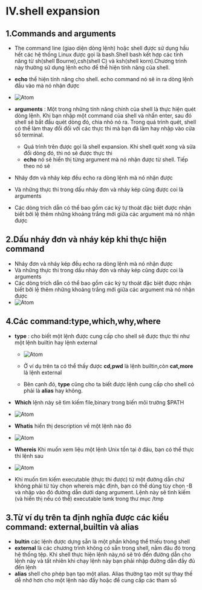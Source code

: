 # IV.shell expansion # 
## 1.Commands and arguments ## 
- The command line (giao diện dòng lệnh) hoặc shell được sử dụng hầu hết các hệ thống Linux được gọi là bash.Shell bash kết hợp các tính năng từ sh(shell Bourne),csh(shell C) và ksh(shell korn).Chương trình này thường sử dụng lệnh echo để thể hiện tính năng của shell. 
- **echo** thể hiện tính năng cho shell. echo command nó sẽ in ra dòng lệnh đầu vào mà nó nhận được  
- ![Atom](https://i.imgur.com/9rQBpz2.png) 
- **arguments** : Một trong những tính năng chính của shell là thực hiện quét dòng lệnh. Khi bạn nhập một command của shell và nhấn enter, sau đó shell sẽ bắt đầu quét dòng đó, chia nhỏ nó ra. Trong quá trình quét, shell có thể làm thay đổi đối với các thực thi mà bạn đã làm hay nhập vào cửa sổ terminal. 

  - Quá trình trên được gọi là shell expansion. Khi shell quét xong và sửa đổi dòng đó, thì nó sẽ được thực thi 
  - **echo** nó sẽ hiển thị từng argument mà nó nhận được từ shell. Tiếp theo nó sẽ
- Nháy đơn và nháy kép đều echo ra dòng lệnh mà nó nhận được 
- Và những thực thi trong dấu nháy đơn và nháy kép cũng được coi là arguments
- Các dòng trích dẫn có thể bao gồm các ký tự thoát đặc biệt được nhận biết bởi lệ thêm những khoảng trắng mới giữa các argument mà nó nhận được 
## 2.Dấu nháy đơn và nháy kép khi thực hiện command
- Nháy đơn và nháy kép đều echo ra dòng lệnh mà nó nhận được 
- Và những thực thi trong dấu nháy đơn và nháy kép cũng được coi là arguments
- Các dòng trích dẫn có thể bao gồm các ký tự thoát đặc biệt được nhận biết bởi lệ thêm những khoảng trắng mới giữa các argument mà nó nhận được 
- ![Atom](https://i.imgur.com/qKUtwuZ.png) 

## 4.Các command:type,which,why,where ##
- **type** : cho biết một lệnh được cung cấp cho shell sẽ được thực thi như một lệnh builtin hay lệnh external


   - ![Atom](https://i.imgur.com/VnKYt4x.png) 

   - Ở ví dụ trên ta có thể thấy được **cd,pwd** là lệnh builtin,còn **cat,more** là lệnh external 
   - Bên cạnh đó, **type** cũng cho ta biết được lệnh cung cấp cho shell có phải là **alias** hay không.

- **Which** lệnh này sẽ tìm kiếm file,binary trong biến môi trường $PATH 
 - ![Atom](https://i.imgur.com/5xIdZl2.png)
 
- **Whatis** hiển thị description về một lệnh nào đó 
 - ![Atom](https://i.imgur.com/AVI2SF3.png)
 
- **Whereis** Khi muốn xem liệu một lệnh Unix tồn tại ở đâu, bạn có thể thực thi lệnh sau
 - ![Atom](https://i.imgur.com/7hMXczj.png)
 
- Khi muốn tìm kiếm executable (thực thi được) từ một đường dẫn chứ không phải từ tùy chọn whereis mặc định, bạn có thể dùng tùy chọn -B và nhập vào đó đường dẫn dưới dạng argument. Lệnh này sẽ tình kiếm (và hiển thị nếu có thể) executable lsmk trong thư mục /tmp 
## 3.Từ ví dụ trên ta định nghĩa được các kiểu command: external,builtin và alias
- **bultin** các lệnh được dựng sẵn là một phần không thể thiếu trong shell 
- **external** là các chương trình không có sẵn trong shell, nằm đâu đó trong hệ thống tệp. Khi shell thực hiện lệnh này,nó sẽ trỏ đến đường dẫn cho lệnh này và tất nhiên khi chạy lệnh này bạn phải nhập đường dẫn đầy đủ đến lệnh 
- **alias** shell cho phép bạn tạo một alias. Alias thường tạo một sự thay thế dễ nhớ hơn cho một lệnh nào đấy hoặc để cung cấp các tham số


  